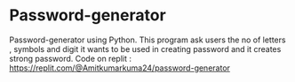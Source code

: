 # Password-generator
Password-generator using Python.
This program ask users the no of letters , symbols and digit it wants to be used in creating password and it creates strong password.
Code on replit : https://replit.com/@Amitkumarkuma24/password-generator
